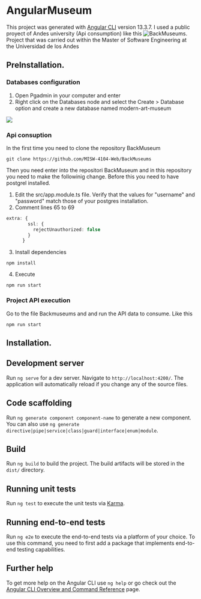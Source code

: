# AngularMuseum

This project was generated with [Angular CLI](https://github.com/angular/angular-cli) version 13.3.7. I used a public proyect of Andes university (Api consumption) like this ![BackMuseums](https://github.com/MISW-4104-Web/BackMuseums). Project that was carried out within the Master of Software Engineering at the Universidad de los Andes

## PreInstallation.

### Databases configuration
1. Open Pgadmin in your computer and enter
2. Right click on the Databases node and select the Create > Database option and create a new database named modern-art-museum

<img src="https://user-images.githubusercontent.com/66263776/212344471-77c6fe02-3b96-4031-ad36-12ca699a6fde.png">

### Api consuption
In the first time you need to clone the repository BackMuseum

```
git clone https://github.com/MISW-4104-Web/BackMuseums
```

Then you need enter into the repositori BackMuseum and in this repository you need to make the followinig change.
Before this you need to have postgrel installed.

1. Edit the src/app.module.ts file. Verify that the values ​​for "username" and "password" match those of your postgres installation.
2. Comment lines 65 to 69

```typescript
extra: {
        ssl: {
          rejectUnauthorized: false
        }
      }
```
3. Install dependencies

```
npm install
```
4. Execute

```
npm run start
```

### Project API execution
Go to the file Backmuseums and and run the API data to consume. Like this

```
npm run start
```

## Installation.
## Development server

Run `ng serve` for a dev server. Navigate to `http://localhost:4200/`. The application will automatically reload if you change any of the source files.

## Code scaffolding

Run `ng generate component component-name` to generate a new component. You can also use `ng generate directive|pipe|service|class|guard|interface|enum|module`.

## Build

Run `ng build` to build the project. The build artifacts will be stored in the `dist/` directory.

## Running unit tests

Run `ng test` to execute the unit tests via [Karma](https://karma-runner.github.io).

## Running end-to-end tests

Run `ng e2e` to execute the end-to-end tests via a platform of your choice. To use this command, you need to first add a package that implements end-to-end testing capabilities.

## Further help

To get more help on the Angular CLI use `ng help` or go check out the [Angular CLI Overview and Command Reference](https://angular.io/cli) page.
